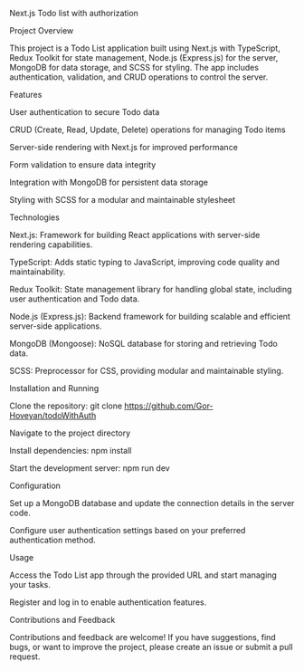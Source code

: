 Next.js Todo list with authorization


Project Overview

This project is a Todo List application built using Next.js with TypeScript, Redux Toolkit for state management, Node.js (Express.js) for the server, MongoDB for data storage, and SCSS for styling. The app includes authentication, validation, and CRUD operations to control the server.


Features

User authentication to secure Todo data

CRUD (Create, Read, Update, Delete) operations for managing Todo items

Server-side rendering with Next.js for improved performance

Form validation to ensure data integrity

Integration with MongoDB for persistent data storage

Styling with SCSS for a modular and maintainable stylesheet

Technologies

Next.js: Framework for building React applications with server-side rendering capabilities.

TypeScript: Adds static typing to JavaScript, improving code quality and maintainability.

Redux Toolkit: State management library for handling global state, including user authentication and Todo data.

Node.js (Express.js): Backend framework for building scalable and efficient server-side applications.

MongoDB (Mongoose): NoSQL database for storing and retrieving Todo data.

SCSS: Preprocessor for CSS, providing modular and maintainable styling.

Installation and Running

Clone the repository: git clone https://github.com/Gor-Hoveyan/todoWithAuth

Navigate to the project directory

Install dependencies: npm install

Start the development server: npm run dev

Configuration

Set up a MongoDB database and update the connection details in the server code.

Configure user authentication settings based on your preferred authentication method.

Usage

Access the Todo List app through the provided URL and start managing your tasks.

Register and log in to enable authentication features.

Contributions and Feedback

Contributions and feedback are welcome! If you have suggestions, find bugs, or want to improve the project, please create an issue or submit a pull request.

